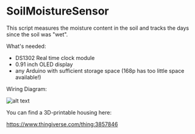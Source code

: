 # SoilMoistureSensor
This script measures the moisture content in the soil and tracks the days since the soil was "wet".

What's needed:

- DS1302 Real time clock module
- 0.91 inch OLED display
- any Arduino with sufficient storage space (168p has too little space available!)

Wiring Diagram:

![alt text](https://github.com/LeoBay/SoilMoistureSensor/blob/master/Wiring%20Diagram.PNG)

You can find a 3D-printable housing here:

https://www.thingiverse.com/thing:3857846
